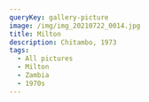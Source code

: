 ```yaml
---
queryKey: gallery-picture
image: /img/img_20210722_0014.jpg
title: Milton
description: Chitambo, 1973
tags:
  - All pictures
  - Milton
  - Zambia
  - 1970s
---
```

